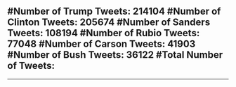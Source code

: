 #Number of Trump Tweets: 214104
#Number of Clinton Tweets: 205674
#Number of Sanders Tweets: 108194
#Number of Rubio Tweets: 77048
#Number of Carson Tweets: 41903
#Number of Bush Tweets: 36122
#Total Number of Tweets:  
---
---
